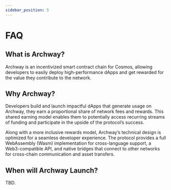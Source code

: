 ```yaml
---
sidebar_position: 5
---
```


# FAQ

## What is Archway?
Archway is an incentivized smart contract chain for Cosmos, allowing developers to easily deploy high-performance dApps and get rewarded for the value they contribute to the network.


## Why Archway?
Developers build and launch impactful dApps that generate usage on Archway, they earn a proportional share of network fees and rewards. This shared earning model enables them to potentially access recurring streams of funding and participate in the upside of the protocol’s success.

Along with a more inclusive rewards model, Archway’s technical design is optimized for a seamless developer experience. The protocol provides a full WebAssembly (Wasm) implementation for cross-language support, a Web3-compatible API, and native bridges that connect to other networks for cross-chain communication and asset transfers.


## When will Archway Launch?
TBD.

